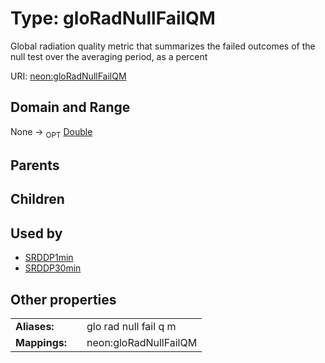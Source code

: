 
# Type: gloRadNullFailQM


Global radiation quality metric that summarizes the failed outcomes of the null test over the averaging period, as a percent

URI: [neon:gloRadNullFailQM](https://data.neonscience.org/gloRadNullFailQM)


## Domain and Range

None ->  <sub>OPT</sub> [Double](types/Double.md)

## Parents


## Children


## Used by

 * [SRDDP1min](SRDDP1min.md)
 * [SRDDP30min](SRDDP30min.md)

## Other properties

|  |  |  |
| --- | --- | --- |
| **Aliases:** | | glo rad null fail q m |
| **Mappings:** | | neon:gloRadNullFailQM |

